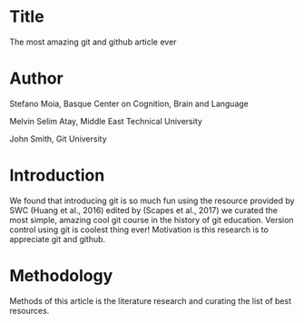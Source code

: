 # Title
The most amazing git and github article ever
# Author
Stefano Moia, Basque Center on Cognition, Brain and Language

Melvin Selim Atay, Middle East Technical University

John Smith, Git University
# Introduction
We found that introducing git is so much fun using the resource provided by SWC (Huang et al., 2016) edited by (Scapes et al., 2017) we curated the most simple, amazing cool git course in the history of git education.
Version control using git is coolest thing ever!
Motivation is this research is to appreciate git and github.
# Methodology
Methods of this article is the literature research and curating the list of best resources.
